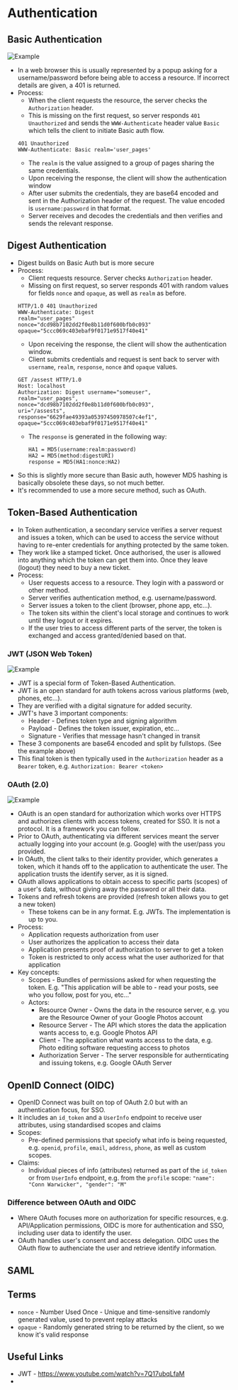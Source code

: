 # Authentication

## Basic Authentication
![Example](/images/basicauth.png)
- In a web browser this is usually represented by a popup asking for a username/password before being able to access a resource. If incorrect details are given, a 401 is returned.
- Process:
	- When the client requests the resource, the server checks the `Authorization` header.
	- This is missing on the first request, so server responds `401 Unauthorized` and sends the `WWW-Authenticate` header value `Basic` which tells the client to initiate Basic auth flow.
	```
	401 Unauthorized
	WWW-Authenticate: Basic realm='user_pages'	
	```
	- The `realm` is the value assigned to a group of pages sharing the same credentials.
	- Upon receiving the response, the client will show the authentication window
	- After user submits the credentials, they are base64 encoded and sent in the Authorization header of the request. The value encoded is `username:password` in that format.
	- Server receives and decodes the credentials and then verifies and sends the relevant response.

## Digest Authentication
- Digest builds on Basic Auth but is more secure
- Process:
	- Client requests resource. Server checks `Authorization` header.
	- Missing on first request, so server responds 401 with random values for fields `nonce` and `opaque`, as well as `realm` as before.
	```
	HTTP/1.0 401 Unauthorized
	WWW-Authenticate: Digest
	realm="user_pages"
	nonce="dcd98b7102dd2f0e8b11d0f600bfb0c093"
	opaque="5ccc069c403ebaf9f0171e9517f40e41"
	```
	- Upon receiving the response, the client will show the authentication window.
	- Client submits credentials and request is sent back to server with `username`, `realm`,  `response`, `nonce` and `opaque` values.
	```
	GET /assest HTTP/1.0
	Host: localhost
	Authorization: Digest username="someuser",
	realm="user_pages",
	nonce="dcd98b7102dd2f0e8b11d0f600bfb0c093",
	uri="/assests",
	response="6629fae49393a05397450978507c4ef1",
	opaque="5ccc069c403ebaf9f0171e9517f40e41"
	```
 	- The `response` is generated in the following way:
    	```
		HA1 = MD5(username:realm:password)
		HA2 = MD5(method:digestURI)
		response = MD5(HA1:nonce:HA2)
     	```
- So this is slightly more secure than Basic auth, however MD5 hashing is basically obsolete these days, so not much better.
- It's recommended to use a more secure method, such as OAuth.


## Token-Based Authentication
- In Token authentication, a secondary service verifies a server request and issues a token, which can be used to access the service without having to re-enter credentials for anything protected by the same token.
- They work like a stamped ticket. Once authorised, the user is allowed into anything which the token can get them into. Once they leave (logout) they need to buy a new ticket.
- Process:
	- User requests access to a resource. They login with a password or other method.
	- Server verifies authentication method, e.g. username/password.
	- Server issues a token to the client (browser, phone app, etc...).
	- The token sits within the client's local storage and continues to work until they logout or it expires.
	- If the user tries to access different parts of the server, the token is exchanged and access granted/denied based on that.

### JWT (JSON Web Token)
![Example](/images/jwt.png)

- JWT is a special form of Token-Based Authentication.
- JWT is an open standard for auth tokens across various platforms (web, phones, etc...).
- They are verified with a digital signature for added security.
- JWT's have 3 important components:
	- Header - Defines token type and signing algorithm
	- Payload - Defines the token issuer, expiration, etc...
	- Signature - Verifies that message hasn't changed in transit
- These 3 components are base64 encoded and split by fullstops. (See the example above)
- This final token is then typically used in the `Authorization` header as a `Bearer` token, e.g. `Authorization: Bearer <token>`


### OAuth (2.0)
![Example](/images/oauth.png)
- OAuth is an open standard for authorization which works over HTTPS and authorizes clients with access tokens, created for SSO. It is not a protocol. It is a framework you can follow.
- Prior to OAuth, authenticating via different services meant the server actually logging into your account (e.g. Google) with the user/pass you provided.
- In OAuth, the client talks to their identity provider, which generates a token, which it hands off to the application to authenticate the user. The application trusts the identify server, as it is signed.
- OAuth allows applications to obtain access to specific parts (scopes) of a user's data, without giving away the password or all their data.
- Tokens and refresh tokens are provided (refresh token allows you to get a new token)
  	- These tokens can be in any format. E.g. JWTs. The implementation is up to you.
- Process:
  	- Application requests authorization from user
  	- User authorizes the application to access their data
  	- Application presents proof of authorization to server to get a token
  	- Token is restricted to only access what the user authorized for that application
- Key concepts:
  	- Scopes - Bundles of permissions asked for when requesting the token. E.g. "This application will be able to - read your posts, see who you follow, post for you, etc..."
  	- Actors:
  	  	- Resource Owner - Owns the data in the resource server, e.g. you are the Resource Owner of your Google Photos account
  	  	- Resource Server - The API which stores the data the application wants access to, e.g. Google Photos API
  	  	- Client - The application what wants access to the data, e.g. Photo editing software requesting access to photos
  	  	- Authorization Server - The server responsible for authernticating and issuing tokens, e.g. Google OAuth Server


## OpenID Connect (OIDC)
- OpenID Connect was built on top of OAuth 2.0 but with an authentication focus, for SSO.
- It includes an `id_token` and a `UserInfo` endpoint to receive user attributes, using standardised scopes and claims
- Scopes:
	- Pre-defined permissions that speciofy what info is being requested, e.g. `openid`, `profile`, `email`, `address`, `phone`, as well as custom scopes.
- Claims:
	- Individual pieces of info (attributes) returned as part of the `id_token` or from `UserInfo` endpoint, e.g. from the `profile` scope: `"name": "Conn Warwicker", "gender": "M"`


### Difference between OAuth and OIDC
- Where OAuth focuses more on authorization for specific resources, e.g. API/Application permissions, OIDC is more for authentication and SSO, including user data to identify the user.
- OAuth handles user's consent and access delegation. OIDC uses the OAuth flow to authenciate the user and retrieve identify information.


## SAML


## Terms

- `nonce` - Number Used Once - Unique and time-sensitive randomly generated value, used to prevent replay attacks
- `opaque` - Randomly generated string to be returned by the client, so we know it's valid response


## Useful Links
- JWT - https://www.youtube.com/watch?v=7Q17ubqLfaM
- 
